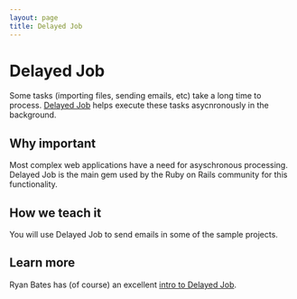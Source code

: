 ```yaml
---
layout: page
title: Delayed Job
---
```


Delayed Job
===

Some tasks (importing files, sending emails, etc) take a long time to process.  [Delayed Job](https://github.com/collectiveidea/delayed_job) helps execute these tasks asycnronously in the background.


Why important
---

Most complex web applications have a need for asyschronous processing.  Delayed Job is the main gem used by the Ruby on Rails community for this functionality.


How we teach it
---

You will use Delayed Job to send emails in some of the sample projects.


Learn more
---

Ryan Bates has (of course) an excellent [intro to Delayed Job](http://railscasts.com/episodes/171-delayed-job-revised).
